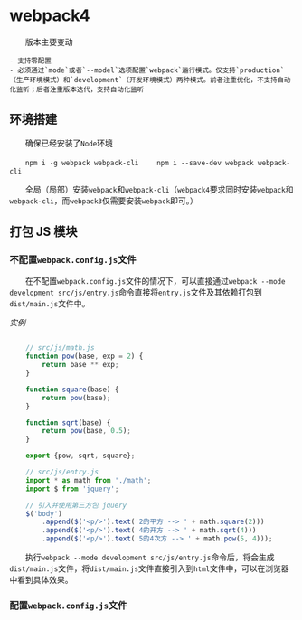 # webpack4

　　版本主要变动

    - 支持零配置
    - 必须通过`mode`或者`--model`选项配置`webpack`运行模式。仅支持`production`（生产环境模式）和`development`（开发环境模式）两种模式。前者注重优化，不支持自动化监听；后者注重版本迭代，支持自动化监听


## 环境搭建

　　确保已经安装了`Node`环境

　　`npm i -g webpack webpack-cli`
　　`npm i --save-dev webpack webpack-cli`

　　全局（局部）安装`webpack`和`webpack-cli`（`webpack4`要求同时安装`webpack`和`webpack-cli`，而`webpack3`仅需要安装`webpack`即可。）

## 打包 JS 模块

### 不配置`webpack.config.js`文件

　　在不配置`webpack.config.js`文件的情况下，可以直接通过`webpack --mode development src/js/entry.js`命令直接将`entry.js`文件及其依赖打包到`dist/main.js`文件中。

*实例*

```javascript

    // src/js/math.js
    function pow(base, exp = 2) {
        return base ** exp;
    }

    function square(base) {
        return pow(base);
    }

    function sqrt(base) {
        return pow(base, 0.5);
    }

    export {pow, sqrt, square};

    // src/js/entry.js
    import * as math from './math';
    import $ from 'jquery';

    // 引入并使用第三方包 jquery
    $('body')
        .append($('<p/>').text('2的平方 --> ' + math.square(2)))
        .append($('<p/>').text('4的开方 --> ' + math.sqrt(4)))
        .append($('<p/>').text('5的4次方 --> ' + math.pow(5, 4)));

```

　　执行`webpack --mode development src/js/entry.js`命令后，将会生成`dist/main.js`文件，将`dist/main.js`文件直接引入到`html`文件中，可以在浏览器中看到具体效果。

### 配置`webpack.config.js`文件












